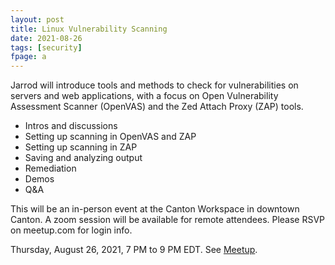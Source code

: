 ```yaml
---
layout: post
title: Linux Vulnerability Scanning
date: 2021-08-26
tags: [security]
fpage: a
---
```


Jarrod will introduce tools and methods to check for vulnerabilities on servers
and web applications, with a focus on Open Vulnerability Assessment Scanner
(OpenVAS) and the Zed Attach Proxy (ZAP) tools.

* Intros and discussions
* Setting up scanning in OpenVAS and ZAP
* Setting up scanning in ZAP
* Saving and analyzing output
* Remediation
* Demos
* Q&A

This will be an in-person event at the Canton Workspace in downtown Canton. A
zoom session will be available for remote attendees. Please RSVP on meetup.com
for login info.

Thursday, August 26, 2021, 7 PM to 9 PM EDT. See [Meetup]({{site.meetupurl}}).
